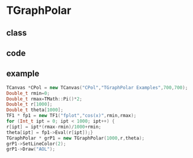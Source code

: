 <!-- TGraphPolar.md --- 
;; 
;; Description: 
;; Author: Hongyi Wu(吴鸿毅)
;; Email: wuhongyi@qq.com 
;; Created: 五 12月  5 11:52:37 2014 (+0800)
;; Last-Updated: 六 8月 13 12:33:42 2016 (+0800)
;;           By: Hongyi Wu(吴鸿毅)
;;     Update #: 2
;; URL: http://wuhongyi.cn -->

# TGraphPolar

## class



## code



## example

```cpp
TCanvas *CPol = new TCanvas("CPol","TGraphPolar Examples",700,700);
Double_t rmin=0;
Double_t rmax=TMath::Pi()*2;
Double_t r[1000];
Double_t theta[1000];
TF1 * fp1 = new TF1("fplot","cos(x)",rmin,rmax);
for (Int_t ipt = 0; ipt < 1000; ipt++) {
r[ipt] = ipt*(rmax-rmin)/1000+rmin;
theta[ipt] = fp1->Eval(r[ipt]);}
TGraphPolar * grP1 = new TGraphPolar(1000,r,theta);
grP1->SetLineColor(2);
grP1->Draw("AOL");
```


<!-- TGraphPolar.md ends here -->
